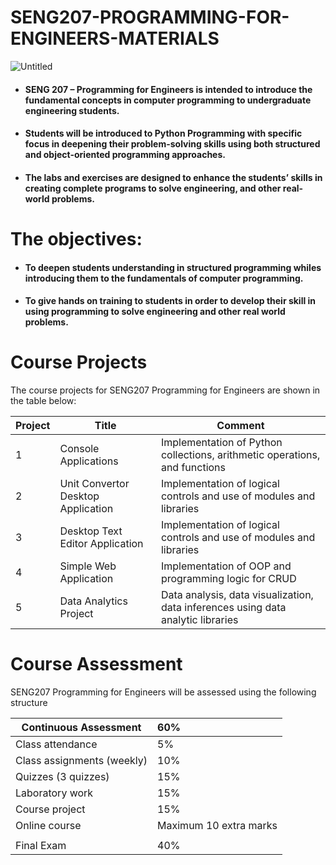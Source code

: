 # SENG207-PROGRAMMING-FOR-ENGINEERS-MATERIALS

![Untitled](https://user-images.githubusercontent.com/102630199/228612369-a0d7ad2b-66e8-4143-9721-0ecc1a09ccd6.png)

- ####  SENG 207 – Programming for Engineers is intended to introduce the fundamental concepts in computer programming to undergraduate engineering students. 

- ####  Students will be introduced to Python Programming with specific focus in deepening their problem-solving skills using both structured and object-oriented programming approaches. 

- ####  The labs and exercises are designed to enhance the students’ skills in creating complete programs to solve engineering, and other real-world problems. 

# The objectives:
- #### To deepen students understanding in structured programming whiles introducing them to the fundamentals of computer programming.

- #### To give hands on training to students in order to develop their skill in using programming to solve engineering and other real world problems.

# Course Projects

<p>The course projects for SENG207 Programming for Engineers are shown in the table below:</p>

|Project|Title|Comment|
|----|----|----|
|1 |Console Applications |Implementation of Python collections, arithmetic operations, and functions|
|2|Unit Convertor Desktop Application|Implementation of logical controls and use of modules and libraries|
|3|Desktop Text Editor Application|Implementation of logical controls and use of modules and libraries|
|4|Simple Web Application|Implementation of OOP and programming logic for CRUD|
|5|Data Analytics Project|Data analysis, data visualization, data inferences using data analytic libraries|

# Course Assessment

<p>SENG207 Programming for Engineers will be assessed using the following structure</p>

|Continuous Assessment |	60% |
| ---- | :----|
|Class attendance 			|	   5%  |
|Class assignments (weekly) 	|	   10%  |  
|Quizzes (3 quizzes)		|		   15%   |
|Laboratory work 				|   15%   |
|Course project 				|   15%   |
|Online course	|	   Maximum 10 extra marks |
|  |  |
|Final Exam |					    40% |


 




